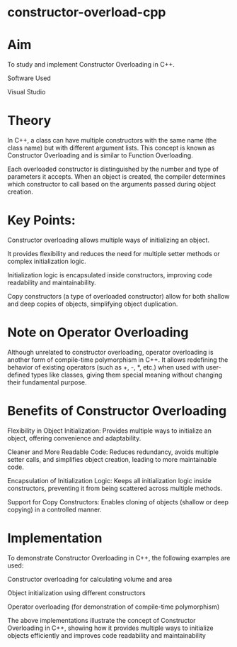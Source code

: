 # constructor-overload-cpp

# Aim

To study and implement Constructor Overloading in C++.

Software Used

Visual Studio

# Theory

In C++, a class can have multiple constructors with the same name (the class name) but with different argument lists. This concept is known as Constructor Overloading and is similar to Function Overloading.

Each overloaded constructor is distinguished by the number and type of parameters it accepts. When an object is created, the compiler determines which constructor to call based on the arguments passed during object creation.

# Key Points:

Constructor overloading allows multiple ways of initializing an object.

It provides flexibility and reduces the need for multiple setter methods or complex initialization logic.

Initialization logic is encapsulated inside constructors, improving code readability and maintainability.

Copy constructors (a type of overloaded constructor) allow for both shallow and deep copies of objects, simplifying object duplication.

# Note on Operator Overloading

Although unrelated to constructor overloading, operator overloading is another form of compile-time polymorphism in C++. It allows redefining the behavior of existing operators (such as +, -, *, etc.) when used with user-defined types like classes, giving them special meaning without changing their fundamental purpose.

# Benefits of Constructor Overloading

Flexibility in Object Initialization:
Provides multiple ways to initialize an object, offering convenience and adaptability.

Cleaner and More Readable Code:
Reduces redundancy, avoids multiple setter calls, and simplifies object creation, leading to more maintainable code.

Encapsulation of Initialization Logic:
Keeps all initialization logic inside constructors, preventing it from being scattered across multiple methods.

Support for Copy Constructors:
Enables cloning of objects (shallow or deep copying) in a controlled manner.

# Implementation

To demonstrate Constructor Overloading in C++, the following examples are used:

Constructor overloading for calculating volume and area

Object initialization using different constructors

Operator overloading (for demonstration of compile-time polymorphism)


The above implementations illustrate the concept of Constructor Overloading in C++, showing how it provides multiple ways to initialize objects efficiently and improves code readability and maintainability
